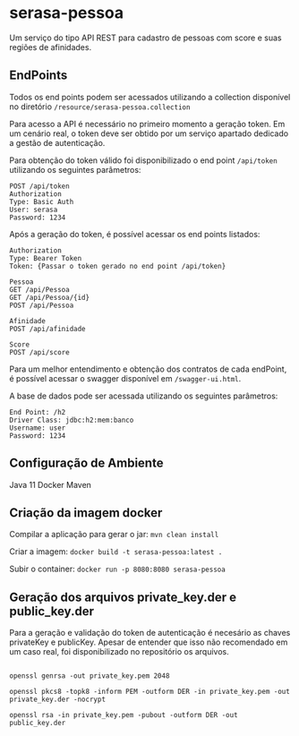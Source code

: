 # serasa-pessoa

Um serviço do tipo API REST para cadastro de pessoas com score e suas regiões de afinidades.

## EndPoints

Todos os end points podem ser acessados utilizando a collection disponível no diretório `/resource/serasa-pessoa.collection`

Para acesso a API é necessário no primeiro momento a geração token. Em um cenário real, o token deve ser obtido por um
serviço apartado dedicado a gestão de autenticação.

Para obtenção do token válido foi disponibilizado o end point `/api/token` utilizando os seguintes parâmetros:

    POST /api/token
    Authorization
    Type: Basic Auth
    User: serasa
    Password: 1234

Após a geração do token, é possível acessar os end points listados:

    Authorization
    Type: Bearer Token
    Token: {Passar o token gerado no end point /api/token}

    Pessoa
    GET /api/Pessoa
    GET /api/Pessoa/{id}
    POST /api/Pessoa

    Afinidade
    POST /api/afinidade

    Score
    POST /api/score

Para um melhor entendimento e obtenção dos contratos de cada endPoint, é possível acessar o swagger disponível em `/swagger-ui.html`.

A base de dados pode ser acessada utilizando os seguintes parâmetros:

    End Point: /h2
    Driver Class: jdbc:h2:mem:banco
    Username: user
    Password: 1234

## Configuração de Ambiente

Java 11
Docker
Maven

## Criação da imagem docker

Compilar a aplicação para gerar o jar: `mvn clean install`

Criar a imagem: `docker build -t serasa-pessoa:latest .`

Subir o container: `docker run -p 8080:8080 serasa-pessoa`

## Geração dos arquivos private_key.der e public_key.der

Para a geração e validação do token de autenticação é necesário as chaves privateKey e publicKey. Apesar de entender que isso não recomendado em um caso real, foi disponibilizado no repositório os arquivos.

<pre>
<code>
openssl genrsa -out private_key.pem 2048

openssl pkcs8 -topk8 -inform PEM -outform DER -in private_key.pem -out private_key.der -nocrypt

openssl rsa -in private_key.pem -pubout -outform DER -out public_key.der
</code>
</pre>
